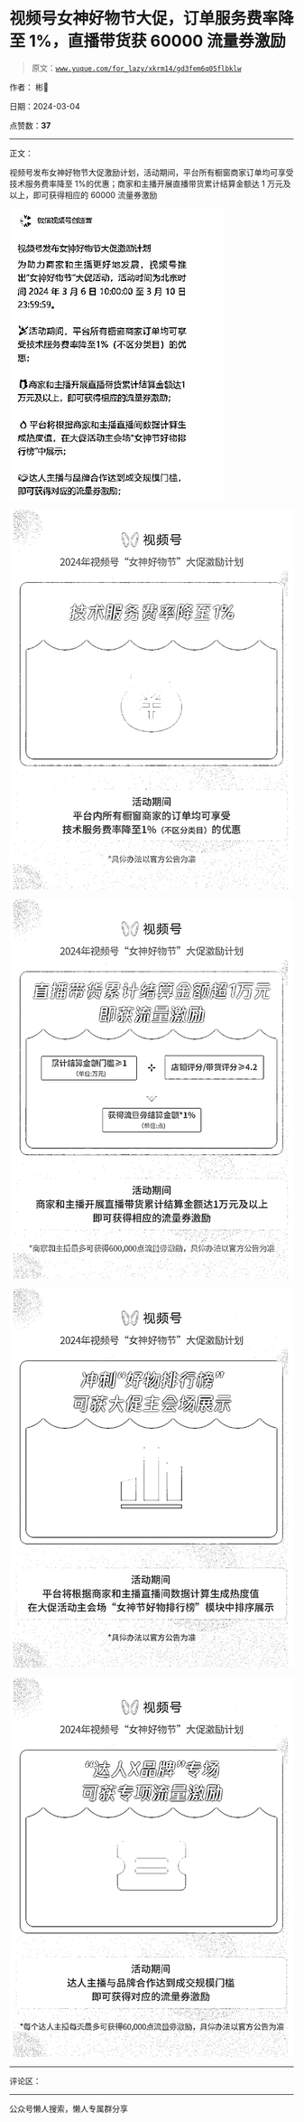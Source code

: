# 视频号女神好物节大促，订单服务费率降至 1%，直播带货获 60000 流量券激励

> 原文：[`www.yuque.com/for_lazy/xkrm14/gd3fem6q05flbklw`](https://www.yuque.com/for_lazy/xkrm14/gd3fem6q05flbklw)

作者： 彬🤔

日期：2024-03-04

点赞数：**37**

* * *

正文：

视频号发布女神好物节大促激励计划，活动期间，平台所有橱窗商家订单均可享受技术服务费率降至 1%的优惠；商家和主播开展直播带货累计结算金额达 1 万元及以上，即可获得相应的 60000 流量券激励

![](img/22ff7b0b1ad2ad8c26a8d671f413d8b8.png)

![](img/5f99130ead395298fdd18addd94eea0f.png)

![](img/961689493f7578246501126e2ba457ea.png)

![](img/96335f66e9a8ab26b04c91c1eeb21ae8.png)

![](img/1eb5b7ab17c88465704da0dae9541145.png)

* * *

评论区：

* * *

公众号懒人搜索，懒人专属群分享